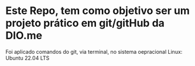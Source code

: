 # Este Repo, tem como objetivo ser um projeto prático em git/gitHub da DIO.me

Foi aplicado comandos do git, via terminal, no sistema oepracional Linux: Ubuntu 22.04 LTS


